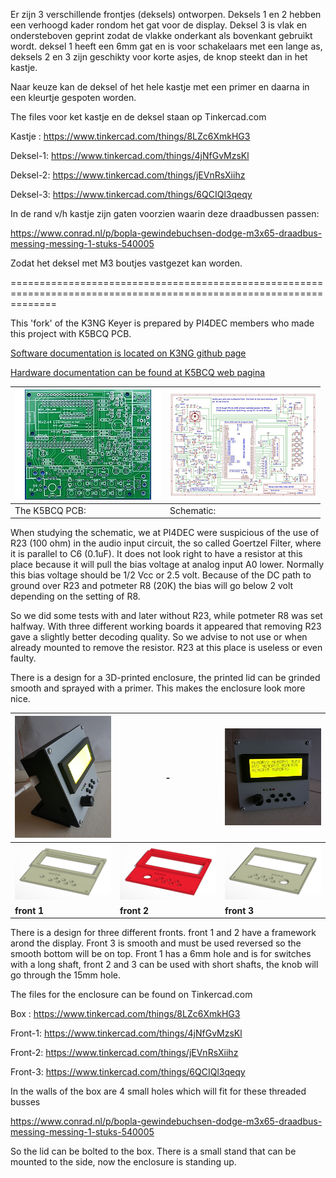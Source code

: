 Er zijn 3 verschillende frontjes (deksels)  ontworpen. Deksels 1 en 2 hebben een verhoogd kader rondom het gat voor de display. Deksel 3 is vlak en ondersteboven geprint zodat de vlakke onderkant als bovenkant gebruikt wordt. 
deksel 1 heeft een 6mm gat en is voor schakelaars met een lange as, deksels 2 en 3 zijn geschikty voor korte asjes, de knop steekt dan in het kastje.

Naar keuze kan de deksel of het hele kastje met een primer en daarna in een kleurtje gespoten worden.

The files voor ket kastje en de deksel staan op Tinkercad.com

Kastje  : https://www.tinkercad.com/things/8LZc6XmkHG3

Deksel-1: https://www.tinkercad.com/things/4jNfGvMzsKl

Deksel-2: https://www.tinkercad.com/things/jEVnRsXiihz

Deksel-3: https://www.tinkercad.com/things/6QCIQl3qeqy

In de rand v/h kastje zijn gaten voorzien waarin deze draadbussen passen:

https://www.conrad.nl/p/bopla-gewindebuchsen-dodge-m3x65-draadbus-messing-messing-1-stuks-540005

Zodat het deksel met M3 boutjes vastgezet kan worden.

====================================================================================================================

This 'fork' of the K3NG Keyer is prepared by PI4DEC members who made this project with K5BCQ PCB.

[Software documentation is located on K3NG github page](https://github.com/k3ng/k3ng_cw_keyer/wiki)

[Hardware documentation can be found at K5BCQ web pagina](https://www.qsl.net/k5bcq/Kits/Keyer.pdf)

[![](images/pcb-thumbnail.jpeg)](images/pcb_layout.jpg) |  [![](images/SchematicTN.jpg)](images/Schematic.pdf)
------------------------------------------------------- | ----------------------------------------------------
The K5BCQ PCB:                                       | Schematic:

<p>When studying the schematic, we at PI4DEC were suspicious of the use of R23 (100 ohm) in the audio input circuit, the so called Goertzel Filter, where it is parallel to C6 (0.1uF). It does not look right to have a resistor at this place because it will pull the bias voltage at analog input A0 lower. Normally this bias voltage should be 1/2 Vcc or 2.5 volt. Because of the DC path to ground over R23 and potmeter R8 (20K) the bias will go below 2 volt depending on the setting of R8.</p>

<p>So we did some tests with and later without R23, while potmeter R8 was set halfway. With three different working boards it appeared that removing R23 gave a slightly better decoding quality. So we advise to not use or when already mounted to remove the resistor. R23 at this place is useless or even faulty.</p>


There is a design for a 3D-printed enclosure, the printed lid can be grinded smooth and sprayed with a primer. This makes the enclosure look more nice.

[![](images/photo-1tn.jpg)](images/photo-1.jpg) | - | [![](images/photo-2tn.jpg)](images/photo-2.jpg)
------------------ | ---- | -------------------
![](images/deksel1.jpg) | ![](images/deksel2.jpg) | ![](images/deksel3.jpg)
**front 1** |  **front 2**  |  **front 3**

There is a design for three different fronts. front 1 and 2 have a framework arond the display. Front 3 is smooth and must be used reversed so the smooth bottom will be on top. 
Front 1 has a 6mm hole and is for switches with a long shaft, front 2 and 3 can be used with short shafts, the knob will go through the 15mm hole.


The files for the enclosure can be found on Tinkercad.com

Box     : https://www.tinkercad.com/things/8LZc6XmkHG3

Front-1: https://www.tinkercad.com/things/4jNfGvMzsKl

Front-2: https://www.tinkercad.com/things/jEVnRsXiihz

Front-3: https://www.tinkercad.com/things/6QCIQl3qeqy

In the walls of the box are 4 small holes which will fit for these threaded busses

https://www.conrad.nl/p/bopla-gewindebuchsen-dodge-m3x65-draadbus-messing-messing-1-stuks-540005

So the lid can be bolted to the box. There is a small stand that can be mounted to the side, now the enclosure is standing up.

